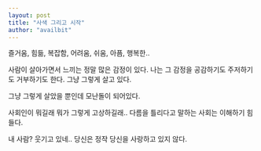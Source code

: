 ```yaml
---
layout: post
title: "사색 그리고 시작"
author: "availbit"
---
```


즐거움, 힘듦, 복잡함, 어려움, 쉬움, 아픔, 행복한..

사람이 살아가면서 느끼는 정말 많은 감정이 있다.
나는 그 감정을 공감하기도 주저하기도 거부하기도 한다.
그냥 그렇게 살고 있다.

그냥 그렇게 살았을 뿐인데 모난돌이 되어있다.

사회인이 뭐길래 뭐가 그렇게 고상하길래..
다름을 틀리다고 말하는 사회는 이해하기 힘들다. 

내 사람? 웃기고 있네.. 당신은 정작 당신을 사랑하고 있지 않다.
